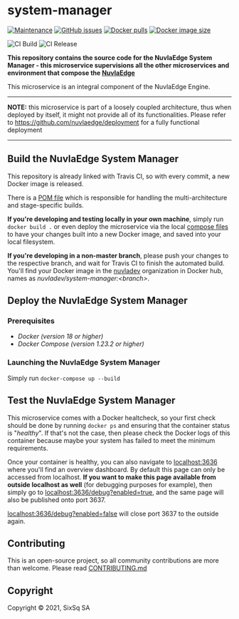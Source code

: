 # system-manager

[![Maintenance](https://img.shields.io/badge/Maintained%3F-yes-green.svg?style=for-the-badge)](https://github.com/nuvlaedge/system-manager/graphs/commit-activity)
[![GitHub issues](https://img.shields.io/github/issues/nuvlaedge/system-manager?style=for-the-badge&logo=github&logoColor=white)](https://GitHub.com/nuvlaedge/system-manager/issues/)
[![Docker pulls](https://img.shields.io/docker/pulls/nuvlaedge/system-manager?style=for-the-badge&logo=Docker&logoColor=white)](https://cloud.docker.com/u/nuvlaedge/repository/docker/nuvlaedge/system-manager)
[![Docker image size](https://img.shields.io/docker/image-size/nuvladev/system-manager/master?logo=docker&logoColor=white&style=for-the-badge)](https://cloud.docker.com/u/nuvlaedge/repository/docker/nuvlaedge/system-manager)

![CI Build](https://github.com/nuvlaedge/system-manager/actions/workflows/main.yml/badge.svg)
![CI Release](https://github.com/nuvlaedge/system-manager/actions/workflows/release.yml/badge.svg)


**This repository contains the source code for the NuvlaEdge System Manager - this microservice supervisions all the other microservices and environment that compose the [NuvlaEdge](https://sixsq.com/products-and-services/nuvlaedge/overview)**

This microservice is an integral component of the NuvlaEdge Engine.

---

**NOTE:** this microservice is part of a loosely coupled architecture, thus when deployed by itself, it might not provide all of its functionalities. Please refer to https://github.com/nuvlaedge/deployment for a fully functional deployment

---

## Build the NuvlaEdge System Manager

This repository is already linked with Travis CI, so with every commit, a new Docker image is released.

There is a [POM file](pom.xml) which is responsible for handling the multi-architecture and stage-specific builds.

**If you're developing and testing locally in your own machine**, simply run `docker build .` or even deploy the microservice via the local [compose files](docker-compose.yml) to have your changes built into a new Docker image, and saved into your local filesystem.

**If you're developing in a non-master branch**, please push your changes to the respective branch, and wait for Travis CI to finish the automated build. You'll find your Docker image in the [nuvladev](https://hub.docker.com/u/nuvladev) organization in Docker hub, names as _nuvladev/system-manager:\<branch\>_.

## Deploy the NuvlaEdge System Manager

### Prerequisites

 - *Docker (version 18 or higher)*
 - *Docker Compose (version 1.23.2 or higher)*

### Launching the NuvlaEdge System Manager

Simply run `docker-compose up --build`


## Test the NuvlaEdge System Manager

This microservice comes with a Docker healtcheck, so your first check should be done by running `docker ps` and ensuring that the container status is "_healthy_". If that's not the case, then please check the Docker logs of this container because maybe your system has failed to meet the minimum requirements.

Once your container is healthy, you can also navigate to [localhost:3636](http://localhost:3636) where you'll find an overview dashboard. By default this page can only be accessed from localhost. **If you want to make this page available from outside localhost as well** (for debugging purposes for example), then simply go to [localhost:3636/debug?enabled=true](http://localhost:3636/debug?enabled=true), and the same page will also be published onto port 3637.

[localhost:3636/debug?enabled=false](http://localhost:3636/debug?enabled=false) will close port 3637 to the outside again.

## Contributing

This is an open-source project, so all community contributions are more than welcome. Please read [CONTRIBUTING.md](CONTRIBUTING.md)

## Copyright

Copyright &copy; 2021, SixSq SA
